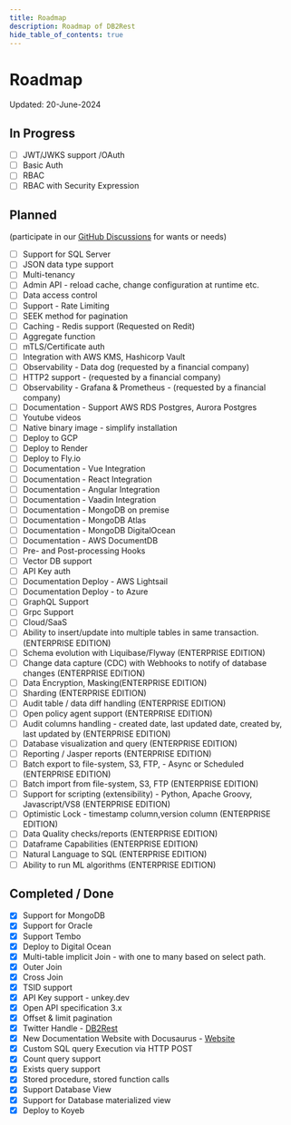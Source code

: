 ```yaml
---
title: Roadmap
description: Roadmap of DB2Rest
hide_table_of_contents: true
---
```


# Roadmap

Updated: 20-June-2024

## In Progress

- [ ] JWT/JWKS support /OAuth
- [ ] Basic Auth
- [ ] RBAC
- [ ] RBAC with Security Expression

## Planned 
(participate in our [GitHub Discussions](https://github.com/kdhrubo/db2rest/discussions) for wants or needs)

- [ ] Support for SQL Server 
- [ ] JSON data type support
- [ ] Multi-tenancy
- [ ] Admin API - reload cache, change configuration at runtime etc.
- [ ] Data access control
- [ ] Support - Rate Limiting
- [ ] SEEK method for pagination 
- [ ] Caching - Redis support (Requested on Redit)
- [ ] Aggregate function
- [ ] mTLS/Certificate auth 
- [ ] Integration with AWS KMS, Hashicorp Vault
- [ ] Observability - Data dog (requested by a financial company)
- [ ] HTTP2 support - (requested by a financial company)
- [ ] Observability - Grafana & Prometheus - (requested by a financial company)
- [ ] Documentation - Support AWS RDS Postgres, Aurora Postgres
- [ ] Youtube videos
- [ ] Native binary image - simplify installation
- [ ] Deploy to GCP
- [ ] Deploy to Render
- [ ] Deploy to Fly.io
- [ ] Documentation - Vue Integration
- [ ] Documentation - React Integration
- [ ] Documentation - Angular Integration
- [ ] Documentation - Vaadin Integration
- [ ] Documentation - MongoDB on premise
- [ ] Documentation - MongoDB Atlas
- [ ] Documentation - MongoDB DigitalOcean
- [ ] Documentation - AWS DocumentDB
- [ ] Pre- and Post-processing Hooks
- [ ] Vector DB support
- [ ] API Key auth
- [ ] Documentation Deploy - AWS Lightsail
- [ ] Documentation Deploy - to Azure 
- [ ] GraphQL Support
- [ ] Grpc Support
- [ ] Cloud/SaaS
- [ ] Ability to insert/update into multiple tables in same transaction. (ENTERPRISE EDITION)
- [ ] Schema evolution with Liquibase/Flyway (ENTERPRISE EDITION)
- [ ] Change data capture (CDC) with Webhooks to notify of database changes (ENTERPRISE EDITION)
- [ ] Data Encryption, Masking(ENTERPRISE EDITION)
- [ ] Sharding (ENTERPRISE EDITION)
- [ ] Audit table / data diff handling (ENTERPRISE EDITION)
- [ ] Open policy agent support (ENTERPRISE EDITION)
- [ ] Audit columns handling - created date, last updated date, created by, last updated by (ENTERPRISE EDITION)
- [ ] Database visualization and query (ENTERPRISE EDITION)
- [ ] Reporting / Jasper reports (ENTERPRISE EDITION)
- [ ] Batch export to file-system, S3, FTP, - Async or Scheduled (ENTERPRISE EDITION)
- [ ] Batch import from file-system, S3, FTP (ENTERPRISE EDITION)
- [ ] Support for scripting (extensibility) - Python, Apache Groovy, Javascript/VS8 (ENTERPRISE EDITION)
- [ ] Optimistic Lock - timestamp column,version column (ENTERPRISE EDITION)
- [ ] Data Quality checks/reports (ENTERPRISE EDITION)
- [ ] Dataframe Capabilities (ENTERPRISE EDITION)
- [ ] Natural Language to SQL (ENTERPRISE EDITION)
- [ ] Ability to run ML algorithms (ENTERPRISE EDITION)

## Completed / Done

- [x] Support for MongoDB
- [x] Support for Oracle
- [x] Support Tembo
- [x] Deploy to Digital Ocean
- [x] Multi-table implicit Join - with one to many based on select path.
- [x] Outer Join
- [x] Cross Join
- [x] TSID support
- [x] API Key support - unkey.dev
- [x] Open API specification 3.x 
- [x] Offset & limit pagination
- [x] Twitter Handle - [DB2Rest](https://twitter.com/DB2Rest)
- [x] New Documentation Website with Docusaurus - [Website](https://db2rest.com)
- [x] Custom SQL query Execution via HTTP POST
- [x] Count query support
- [x] Exists query support
- [x] Stored procedure, stored function calls
- [x] Support Database View
- [x] Support for Database materialized view
- [X] Deploy to Koyeb
